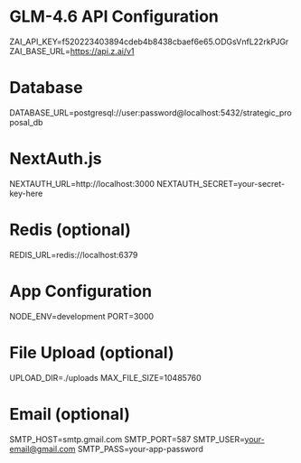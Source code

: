 # GLM-4.6 API Configuration
ZAI_API_KEY=f520223403894cdeb4b8438cbaef6e65.ODGsVnfL22rkPJGr
ZAI_BASE_URL=https://api.z.ai/v1

# Database
DATABASE_URL=postgresql://user:password@localhost:5432/strategic_proposal_db

# NextAuth.js
NEXTAUTH_URL=http://localhost:3000
NEXTAUTH_SECRET=your-secret-key-here

# Redis (optional)
REDIS_URL=redis://localhost:6379

# App Configuration
NODE_ENV=development
PORT=3000

# File Upload (optional)
UPLOAD_DIR=./uploads
MAX_FILE_SIZE=10485760

# Email (optional)
SMTP_HOST=smtp.gmail.com
SMTP_PORT=587
SMTP_USER=your-email@gmail.com
SMTP_PASS=your-app-password